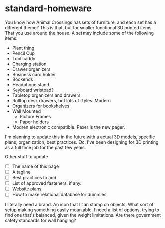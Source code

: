 # standard-homeware
You know how Animal Crossings has sets of furniture, and each set has a different theme? This is that, but for smaller functional 3D printed items. That you use around the house. A set may include some of the following items:

- Plant thing
- Pencil Cup
- Tool caddy
- Charging station
- Drawer organizers
- Business card holder
- Bookends
- Headphone stand
- Keyboard wristpad?
- Tabletop organizers and drawers
- Rolltop desk drawers, but lots of styles. Modern
- Organizers for bookshelves
- Wall Mounted
  - Picture Frames
  - Paper holders
- Modren electronic compatible. Paper is the new pager.

I'm planning to update this in the future with a actual 3D models, specific plans, organization, best practices. Etc. I've been designing for 3D printing as a full time job for the past few years.

Other stuff to update
- [ ] The name of this page
- [ ] A tagline
- [ ] Best practices to add
- [ ] List of approved fasteners, if any.
- [ ] Website plans
- [ ] How to make relational database for dummies.

I literally need a brand. An icon that I can stamp on objects. What sort of setup making something easily mountable. I need a list of options, trying to find one that's balanced, given the weight limitations. Are there government safety standards for wall hanging?



